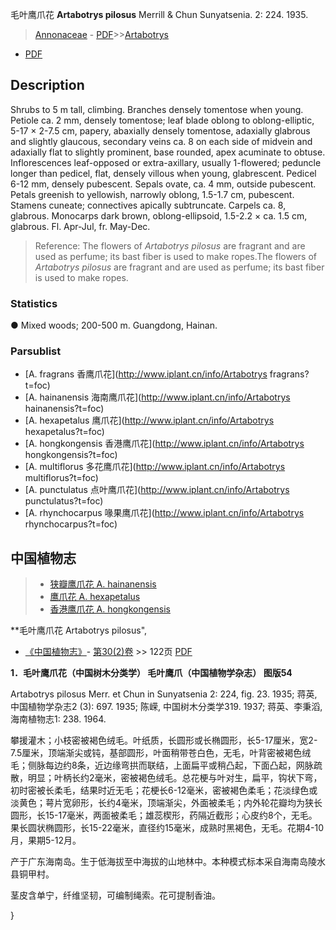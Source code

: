 毛叶鹰爪花 **Artabotrys pilosus** Merrill & Chun Sunyatsenia. 2: 224. 1935.

> [Annonaceae](http://www.iplant.cn/info/Annonaceae?t=foc) - [PDF](http://www.iplant.cn/foc/pdf/Annonaceae.pdf)>>[Artabotrys](http://www.iplant.cn/info/Artabotrys?t=foc)
 - [PDF](http://www.iplant.cn/foc/pdf/Artabotrys.pdf)

## Description

Shrubs to 5 m tall, climbing. Branches densely tomentose when young. Petiole ca. 2 mm, densely tomentose; leaf blade oblong to oblong-elliptic, 5-17 × 2-7.5 cm, papery, abaxially densely tomentose, adaxially glabrous and slightly glaucous, secondary veins ca. 8 on each side of midvein and adaxially flat to slightly prominent, base rounded, apex acuminate to obtuse. Inflorescences leaf-opposed or extra-axillary, usually 1-flowered; peduncle longer than pedicel, flat, densely villous when young, glabrescent. Pedicel 6-12 mm, densely pubescent. Sepals ovate, ca. 4 mm, outside pubescent. Petals greenish to yellowish, narrowly oblong, 1.5-1.7 cm, pubescent. Stamens cuneate; connectives apically subtruncate. Carpels ca. 8, glabrous. Monocarps dark brown, oblong-ellipsoid, 1.5-2.2 × ca. 1.5 cm, glabrous. Fl. Apr-Jul, fr. May-Dec.

> Reference: 
> The flowers of *Artabotrys pilosus* are fragrant and are used as perfume; its bast fiber is used to make ropes.The flowers of *Artabotrys pilosus* are fragrant and are used as perfume; its bast fiber is used to make ropes.

### Statistics
● Mixed woods; 200-500 m. Guangdong, Hainan.

### Parsublist

* [A.  fragrans  香鹰爪花](http://www.iplant.cn/info/Artabotrys fragrans?t=foc)
* [A.  hainanensis  海南鹰爪花](http://www.iplant.cn/info/Artabotrys hainanensis?t=foc)
* [A.  hexapetalus  鹰爪花](http://www.iplant.cn/info/Artabotrys hexapetalus?t=foc)
* [A.  hongkongensis  香港鹰爪花](http://www.iplant.cn/info/Artabotrys hongkongensis?t=foc)
* [A.  multiflorus  多花鹰爪花](http://www.iplant.cn/info/Artabotrys multiflorus?t=foc)
* [A.  punctulatus  点叶鹰爪花](http://www.iplant.cn/info/Artabotrys punctulatus?t=foc)
* [A.  rhynchocarpus  喙果鹰爪花](http://www.iplant.cn/info/Artabotrys rhynchocarpus?t=foc)

## 中国植物志

> * [狭瓣鹰爪花  A.  hainanensis](Artabotrys-hainanensis-海南鹰爪花.md)
> * [鹰爪花  A.  hexapetalus](Artabotrys-hexapetalus-鹰爪花.md)
> * [香港鹰爪花  A.  hongkongensis](Artabotrys-hongkongensis-香港鹰爪花.md)

**毛叶鹰爪花 Artabotrys pilosus",

* [《中国植物志》](http://www.iplant.cn/frps)- [第30(2)卷](http://www.iplant.cn/frps/vol/30(2)) >> 122页 [PDF](http://www.iplant.cn/frps/pdf/30(2)/122.pdf)

**1．毛叶鹰爪花（中国树木分类学） 毛叶鹰爪（中国植物学杂志） 图版54**

Artabotrys pilosus Merr. et Chun in Sunyatsenia 2: 224, fig. 23. 1935; 蒋英, 中国植物学杂志2 (3): 697. 1935; 陈嵘, 中国树木分类学319. 1937; 蒋英、李秉滔, 海南植物志1: 238. 1964.

攀援灌木；小枝密被褐色绒毛。叶纸质，长圆形或长椭圆形，长5-17厘米，宽2-7.5厘米，顶端渐尖或钝，基部圆形，叶面稍带苍白色，无毛，叶背密被褐色绒毛；侧脉每边约8条，近边缘弯拱而联结，上面扁平或稍凸起，下面凸起，网脉疏散，明显；叶柄长约2毫米，密被褐色绒毛。总花梗与叶对生，扁平，钩状下弯，初时密被长柔毛，结果时近无毛；花梗长6-12毫米，密被褐色柔毛；花淡绿色或淡黄色；萼片宽卵形，长约4毫米，顶端渐尖，外面被柔毛；内外轮花瓣均为狭长圆形，长15-17毫米，两面被柔毛；雄蕊楔形，药隔近截形；心皮约8个，无毛。果长圆状椭圆形，长15-22毫米，直径约15毫米，成熟时黑褐色，无毛。花期4-10月，果期5-12月。

产于广东海南岛。生于低海拔至中海拔的山地林中。本种模式标本采自海南岛陵水县铜甲村。

茎皮含单宁，纤维坚韧，可编制绳索。花可提制香油。

}